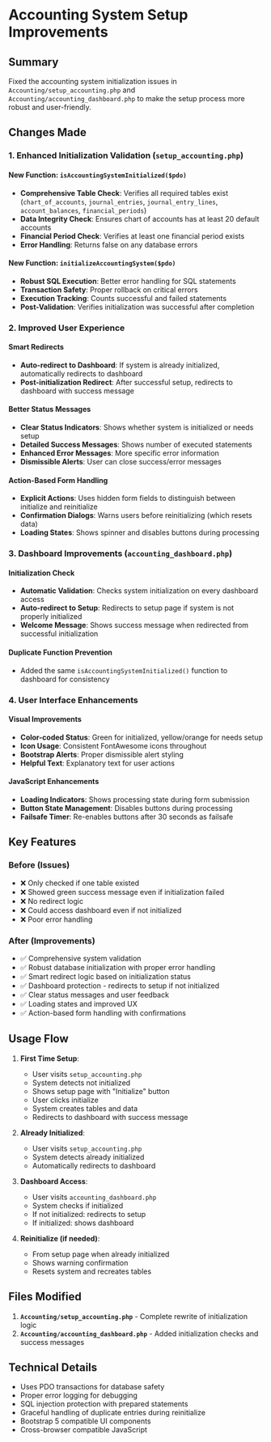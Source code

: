 # Accounting System Setup Improvements

## Summary
Fixed the accounting system initialization issues in `Accounting/setup_accounting.php` and `Accounting/accounting_dashboard.php` to make the setup process more robust and user-friendly.

## Changes Made

### 1. Enhanced Initialization Validation (`setup_accounting.php`)

#### New Function: `isAccountingSystemInitialized($pdo)`
- **Comprehensive Table Check**: Verifies all required tables exist (`chart_of_accounts`, `journal_entries`, `journal_entry_lines`, `account_balances`, `financial_periods`)
- **Data Integrity Check**: Ensures chart of accounts has at least 20 default accounts
- **Financial Period Check**: Verifies at least one financial period exists
- **Error Handling**: Returns false on any database errors

#### New Function: `initializeAccountingSystem($pdo)`
- **Robust SQL Execution**: Better error handling for SQL statements
- **Transaction Safety**: Proper rollback on critical errors
- **Execution Tracking**: Counts successful and failed statements
- **Post-Validation**: Verifies initialization was successful after completion

### 2. Improved User Experience

#### Smart Redirects
- **Auto-redirect to Dashboard**: If system is already initialized, automatically redirects to dashboard
- **Post-initialization Redirect**: After successful setup, redirects to dashboard with success message

#### Better Status Messages
- **Clear Status Indicators**: Shows whether system is initialized or needs setup
- **Detailed Success Messages**: Shows number of executed statements
- **Enhanced Error Messages**: More specific error information
- **Dismissible Alerts**: User can close success/error messages

#### Action-Based Form Handling
- **Explicit Actions**: Uses hidden form fields to distinguish between initialize and reinitialize
- **Confirmation Dialogs**: Warns users before reinitializing (which resets data)
- **Loading States**: Shows spinner and disables buttons during processing

### 3. Dashboard Improvements (`accounting_dashboard.php`)

#### Initialization Check
- **Automatic Validation**: Checks system initialization on every dashboard access
- **Auto-redirect to Setup**: Redirects to setup page if system is not properly initialized
- **Welcome Message**: Shows success message when redirected from successful initialization

#### Duplicate Function Prevention
- Added the same `isAccountingSystemInitialized()` function to dashboard for consistency

### 4. User Interface Enhancements

#### Visual Improvements
- **Color-coded Status**: Green for initialized, yellow/orange for needs setup
- **Icon Usage**: Consistent FontAwesome icons throughout
- **Bootstrap Alerts**: Proper dismissible alert styling
- **Helpful Text**: Explanatory text for user actions

#### JavaScript Enhancements
- **Loading Indicators**: Shows processing state during form submission
- **Button State Management**: Disables buttons during processing
- **Failsafe Timer**: Re-enables buttons after 30 seconds as failsafe

## Key Features

### Before (Issues)
- ❌ Only checked if one table existed
- ❌ Showed green success message even if initialization failed
- ❌ No redirect logic
- ❌ Could access dashboard even if not initialized
- ❌ Poor error handling

### After (Improvements)
- ✅ Comprehensive system validation
- ✅ Robust database initialization with proper error handling
- ✅ Smart redirect logic based on initialization status
- ✅ Dashboard protection - redirects to setup if not initialized  
- ✅ Clear status messages and user feedback
- ✅ Loading states and improved UX
- ✅ Action-based form handling with confirmations

## Usage Flow

1. **First Time Setup**:
   - User visits `setup_accounting.php`
   - System detects not initialized
   - Shows setup page with "Initialize" button
   - User clicks initialize
   - System creates tables and data
   - Redirects to dashboard with success message

2. **Already Initialized**:
   - User visits `setup_accounting.php`
   - System detects already initialized
   - Automatically redirects to dashboard

3. **Dashboard Access**:
   - User visits `accounting_dashboard.php`
   - System checks if initialized
   - If not initialized: redirects to setup
   - If initialized: shows dashboard

4. **Reinitialize (if needed)**:
   - From setup page when already initialized
   - Shows warning confirmation
   - Resets system and recreates tables

## Files Modified

1. **`Accounting/setup_accounting.php`** - Complete rewrite of initialization logic
2. **`Accounting/accounting_dashboard.php`** - Added initialization checks and success messages

## Technical Details

- Uses PDO transactions for database safety
- Proper error logging for debugging
- SQL injection protection with prepared statements
- Graceful handling of duplicate entries during reinitialize
- Bootstrap 5 compatible UI components
- Cross-browser compatible JavaScript
